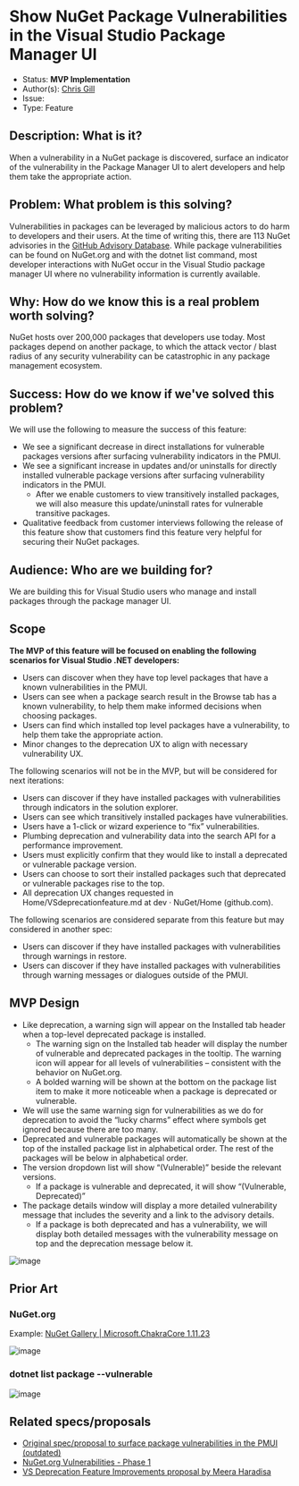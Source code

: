 # Show NuGet Package Vulnerabilities in the Visual Studio Package Manager UI

* Status: **MVP Implementation**
* Author(s): [Chris Gill](https://github.com/chgill-MSFT)
* Issue: 
* Type: Feature

## Description: What is it?

When a vulnerability in a NuGet package is discovered, surface an indicator of the vulnerability in the Package Manager UI to alert developers and help them take the appropriate action.

## Problem: What problem is this solving?

Vulnerabilities in packages can be leveraged by malicious actors to do harm to developers and their users. At the time of writing this, there are 113 NuGet advisories in the [GitHub Advisory Database](https://github.com/advisories?query=ecosystem%3Anuget). While package vulnerabilities can be found on NuGet.org and with the dotnet list command, most developer interactions with NuGet occur in the Visual Studio package manager UI where no vulnerability information is currently available.

## Why: How do we know this is a real problem worth solving?

NuGet hosts over 200,000 packages that developers use today. Most packages depend on another package, to which the attack vector / blast radius of any security vulnerability can be catastrophic in any package management ecosystem.

## Success: How do we know if we've solved this problem?

We will use the following to measure the success of this feature:

* We see a significant decrease in direct installations for vulnerable packages versions after surfacing vulnerability indicators in the PMUI.
* We see a significant increase in updates and/or uninstalls for directly installed vulnerable package versions after surfacing vulnerability indicators in the PMUI.
    * After we enable customers to view transitively installed packages, we will also measure this update/uninstall rates for vulnerable transitive packages.
* Qualitative feedback from customer interviews following the release of this feature show that customers find this feature very helpful for securing their NuGet packages.

## Audience: Who are we building for?

We are building this for Visual Studio users who manage and install packages through the package manager UI.

## Scope

**The MVP of this feature will be focused on enabling the following scenarios for Visual Studio .NET developers:**

- Users can discover when they have top level packages that have a known vulnerabilities in the PMUI.
- Users can see when a package search result in the Browse tab has a known vulnerability, to help them make informed decisions when choosing packages.
- Users can find which installed top level packages have a vulnerability, to help them take the appropriate action.
- Minor changes to the deprecation UX to align with necessary vulnerability UX.

The following scenarios will not be in the MVP, but will be considered for next iterations:

- Users can discover if they have installed packages with vulnerabilities through indicators in the solution explorer.
- Users can see which transitively installed packages have vulnerabilities.
- Users have a 1-click or wizard experience to “fix” vulnerabilities.
- Plumbing deprecation and vulnerability data into the search API for a performance improvement.
- Users must explicitly confirm that they would like to install a deprecated or vulnerable package version.
- Users can choose to sort their installed packages such that deprecated or vulnerable packages rise to the top.
- All deprecation UX changes requested in Home/VSdeprecationfeature.md at dev · NuGet/Home (github.com).

The following scenarios are considered separate from this feature but may considered in another spec:
- Users can discover if they have installed packages with vulnerabilities through warnings in restore.
- Users can discover if they have installed packages with vulnerabilities through warning messages or dialogues outside of the PMUI.

## MVP Design

- Like deprecation, a warning sign will appear on the Installed tab header when a top-level deprecated package is installed.
    - The warning sign on the Installed tab header will display the number of vulnerable and deprecated packages in the tooltip.
The warning icon will appear for all levels of vulnerabilities – consistent with the behavior on NuGet.org.
    - A bolded warning will be shown at the bottom on the package list item to make it more noticeable when a package is deprecated or vulnerable.
- We will use the same warning sign for vulnerabilities as we do for deprecation to avoid the “lucky charms” effect where symbols get ignored because there are too many.
- Deprecated and vulnerable packages will automatically be shown at the top of the installed package list in alphabetical order. The rest of the packages will be below in alphabetical order.
- The version dropdown list will show “(Vulnerable)” beside the relevant versions.
    - If a package is vulnerable and deprecated, it will show “(Vulnerable, Deprecated)”
- The package details window will display a more detailed vulnerability message that includes the severity and a link to the advisory details.
    - If a package is both deprecated and has a vulnerability, we will display both detailed messages with the vulnerability message on top and the deprecation message below it.

![image](https://user-images.githubusercontent.com/15097183/126406263-2aa24019-fe0f-43e0-a21a-c7fa41779a72.png)

## Prior Art

### NuGet.org

Example: [NuGet Gallery | Microsoft.ChakraCore 1.11.23](https://www.nuget.org/packages/Microsoft.ChakraCore/1.11.23)

![image](https://user-images.githubusercontent.com/15097183/126356821-09aa43d1-424f-42ee-8d31-6e937e7ab328.png)

### dotnet list package --vulnerable

![image](https://user-images.githubusercontent.com/15097183/126356934-e7894fb8-9839-47dc-b437-bc601ac5e09d.png)

## Related specs/proposals

- [Original spec/proposal to surface package vulnerabilities in the PMUI (outdated)](https://github.com/NuGet/Home/blob/dev/proposed/2020/PackageVulnerability/FlagVulnerablePackages.md#display-vulnerabilities-in-visual-studio-pmui)
- [NuGet.org Vulnerabilities - Phase 1](https://github.com/NuGet/Home/blob/dev/proposed/2020/PackageVulnerability/NuGet.orgVulnerabilitiesPhase1.md)
- [VS Deprecation Feature Improvements proposal by Meera Haradisa](https://github.com/NuGet/Home/blob/dev/proposed/2021/VSdeprecationfeature.md)



